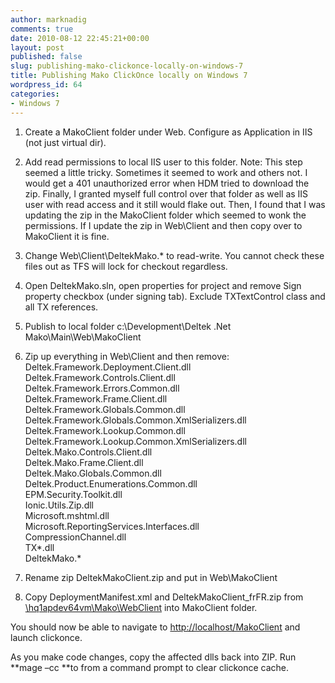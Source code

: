 ```yaml
---
author: marknadig
comments: true
date: 2010-08-12 22:45:21+00:00
layout: post
published: false
slug: publishing-mako-clickonce-locally-on-windows-7
title: Publishing Mako ClickOnce locally on Windows 7
wordpress_id: 64
categories:
- Windows 7
---
```


  1. Create a MakoClient folder under Web. Configure as Application in IIS (not just virtual dir).

  2. Add read permissions to local IIS user to this folder. Note: This step seemed a little tricky. Sometimes it seemed to work and others not. I would get a 401 unauthorized error when HDM tried to download the zip. Finally, I granted myself full control over that folder as well as IIS user with read access and it still would flake out. Then, I found that I was updating the zip in the MakoClient folder which seemed to wonk the permissions. If I update the zip in Web\Client and then copy over to MakoClient it is fine.

  3. Change Web\Client\DeltekMako.* to read-write. You cannot check these files out as TFS will lock for checkout regardless.

  4. Open DeltekMako.sln, open properties for project and remove Sign property checkbox (under signing tab). Exclude TXTextControl class and all TX references.

  5. Publish to local folder c:\Development\Deltek .Net Mako\Main\Web\MakoClient

  6. Zip up everything in Web\Client and then remove:  
Deltek.Framework.Deployment.Client.dll  
Deltek.Framework.Controls.Client.dll  
Deltek.Framework.Errors.Common.dll  
Deltek.Framework.Frame.Client.dll  
Deltek.Framework.Globals.Common.dll  
Deltek.Framework.Globals.Common.XmlSerializers.dll  
Deltek.Framework.Lookup.Common.dll  
Deltek.Framework.Lookup.Common.XmlSerializers.dll  
Deltek.Mako.Controls.Client.dll  
Deltek.Mako.Frame.Client.dll  
Deltek.Mako.Globals.Common.dll  
Deltek.Product.Enumerations.Common.dll  
EPM.Security.Toolkit.dll  
Ionic.Utils.Zip.dll  
Microsoft.mshtml.dll  
Microsoft.ReportingServices.Interfaces.dll  
CompressionChannel.dll  
TX*.dll  
DeltekMako.*

  7. Rename zip DeltekMakoClient.zip and put in Web\MakoClient

  8. Copy DeploymentManifest.xml and DeltekMakoClient_frFR.zip from [\\hq1apdev64vm\Mako\WebClient](///\\hq1apdev64vm\Mako\WebClient) into MakoClient folder.


You should now be able to navigate to [http://localhost/MakoClient](http://localhost/MakoClient) and launch clickonce.


As you make code changes, copy the affected dlls back into ZIP. Run **mage –cc **to from a command prompt to clear clickonce cache.


